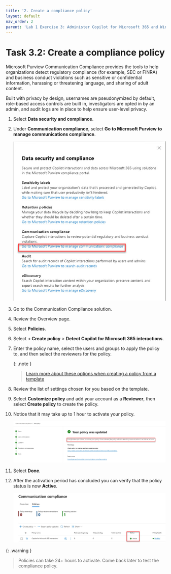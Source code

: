 ```yaml
---
title: '2. Create a compliance policy'
layout: default
nav_order: 2
parent: 'Lab 1 Exercise 3: Administer Copilot for Microsoft 365 and Windows Copilot'
---
```


# Task 3.2: Create a compliance policy

Microsoft Purview Communication Compliance provides the tools to help organizations detect regulatory compliance (for example, SEC or FINRA) and business conduct violations such as sensitive or confidential information, harassing or threatening language, and sharing of adult content. 

Built with privacy by design, usernames are pseudonymized by default, role-based access controls are built in, investigators are opted in by an admin, and audit logs are in place to help ensure user-level privacy.

1. Select **Data security and compliance**.

1. Under **Communication compliance**, select **Go to Microsoft Purview to manage communications compliance**. 

    ![b18.jpg](../media/b18.jpg)

1. Go to the Communication Compliance solution.

1. Review the Overview page.

1. Select **Policies**.

1. Select **+ Create policy** > **Detect Copilot for Microsoft 365 interactions**.

1. Enter the policy name, select the users and groups to apply the policy to, and then select the reviewers for the policy.

    {: .note }
    > [Learn more about these options when creating a policy from a template](https://learn.microsoft.com/en-us/purview/communication-compliance-configure#create-a-policy-from-a-template "Optional link title")

1. Review the list of settings chosen for you based on the template.

1. Select **Customize policy** and add your account as a **Reviewer**, then select **Create policy** to create the policy.

1. Notice that it may take up to 1 hour to activate your policy.

    ![b20.jpg](../media/b20.jpg)

1. Select **Done**.

1. After the activation period has concluded you can verify that the policy status is now **Active**.

    ![b21.jpg](../media/b21.jpg)

{: .warning }
> Policies can take 24+ hours to activate. Come back later to test the compliance policy.
